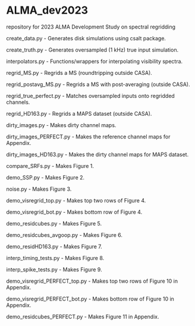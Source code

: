 # ALMA_dev2023
repository for 2023 ALMA Development Study on spectral regridding

create_data.py - Generates disk simulations using csalt package.

create_truth.py - Generates oversampled (1 kHz) true input simulation.

interpolators.py - Functions/wrappers for interpolating visibility spectra.

regrid_MS.py - Regrids a MS (roundtripping outside CASA).

regrid_postavg_MS.py - Regrids a MS with post-averaging (outside CASA).

regrid_true_perfect.py - Matches oversampled inputs onto regridded channels.

regrid_HD163.py - Regrids a MAPS dataset (outside CASA).

dirty_images.py - Makes dirty channel maps.

dirty_images_PERFECT.py - Makes the reference channel maps for Appendix.

dirty_images_HD163.py - Makes the dirty channel maps for MAPS dataset.

compare_SRFs.py - Makes Figure 1.

demo_SSP.py - Makes Figure 2.

noise.py - Makes Figure 3.

demo_visregrid_top.py - Makes top two rows of Figure 4.

demo_visregrid_bot.py - Makes bottom row of Figure 4.

demo_residcubes.py - Makes Figure 5.

demo_residcubes_avgoop.py - Makes Figure 6.

demo_residHD163.py - Makes Figure 7.

interp_timing_tests.py - Makes Figure 8.

interp_spike_tests.py - Makes Figure 9.

demo_visregrid_PERFECT_top.py - Makes top two rows of Figure 10 in Appendix.

demo_visregrid_PERFECT_bot.py - Makes bottom row of Figure 10 in Appendix.

demo_residcubes_PERFECT.py - Makes Figure 11 in Appendix.
